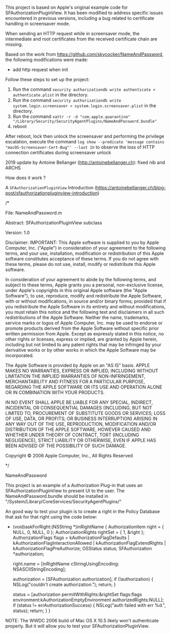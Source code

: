 
This project is based on Apple's original example code for SFAuthorizationPluginView. It has been modified to address specific issues encountered in previous versions, including a bug related to certificate handling in screensaver mode.

When sending an HTTP request while in screensaver mode, the intermediate and root certificates from the received certificate chain are missing.

Based on the work from https://github.com/skycocker/NameAndPassword, the following modifications were made:
- add http request when init

Follow these steps to set up the project:
1. Run the command `security authorizationdb write authenticate < authenticate.plist` in the directory.
2. Run the command `security authorizationdb write system.login.screensaver < system.login.screensaver.plist` in the directory.
3. Run the command `xattr -r -d "com.apple.quarantine" "/Library/Security/SecurityAgentPlugins/NameAndPassword.bundle"`
4. reboot

After reboot, lock then unlock the screensaver and performing the privilege escalation, execute the command
`log show --predicate 'message contains "macOS-Screensaver-Cert-Bug"' --last 1h`
to observe the loss of HTTP connection certificates during screensaver unlock


2019 update by Antoine Bellanger (http://antoinebellanger.ch): fixed nib and ARCHS

How does it work ?

A `SFAuthorizationPluginView` Introduction (https://antoinebellanger.ch/blog-post/sfauthorizationpluginview-introduction)

/*

File: NameAndPassword.m

Abstract: SFAuthorizationPluginView subclass

Version: 1.0

Disclaimer: IMPORTANT:  This Apple software is supplied to you by Apple
Computer, Inc. ("Apple") in consideration of your agreement to the
following terms, and your use, installation, modification or
redistribution of this Apple software constitutes acceptance of these
terms.  If you do not agree with these terms, please do not use,
install, modify or redistribute this Apple software.

In consideration of your agreement to abide by the following terms, and
subject to these terms, Apple grants you a personal, non-exclusive
license, under Apple's copyrights in this original Apple software (the
"Apple Software"), to use, reproduce, modify and redistribute the Apple
Software, with or without modifications, in source and/or binary forms;
provided that if you redistribute the Apple Software in its entirety and
without modifications, you must retain this notice and the following
text and disclaimers in all such redistributions of the Apple Software. 
Neither the name, trademarks, service marks or logos of Apple Computer,
Inc. may be used to endorse or promote products derived from the Apple
Software without specific prior written permission from Apple.  Except
as expressly stated in this notice, no other rights or licenses, express
or implied, are granted by Apple herein, including but not limited to
any patent rights that may be infringed by your derivative works or by
other works in which the Apple Software may be incorporated.

The Apple Software is provided by Apple on an "AS IS" basis.  APPLE
MAKES NO WARRANTIES, EXPRESS OR IMPLIED, INCLUDING WITHOUT LIMITATION
THE IMPLIED WARRANTIES OF NON-INFRINGEMENT, MERCHANTABILITY AND FITNESS
FOR A PARTICULAR PURPOSE, REGARDING THE APPLE SOFTWARE OR ITS USE AND
OPERATION ALONE OR IN COMBINATION WITH YOUR PRODUCTS.

IN NO EVENT SHALL APPLE BE LIABLE FOR ANY SPECIAL, INDIRECT, INCIDENTAL
OR CONSEQUENTIAL DAMAGES (INCLUDING, BUT NOT LIMITED TO, PROCUREMENT OF
SUBSTITUTE GOODS OR SERVICES; LOSS OF USE, DATA, OR PROFITS; OR BUSINESS
INTERRUPTION) ARISING IN ANY WAY OUT OF THE USE, REPRODUCTION,
MODIFICATION AND/OR DISTRIBUTION OF THE APPLE SOFTWARE, HOWEVER CAUSED
AND WHETHER UNDER THEORY OF CONTRACT, TORT (INCLUDING NEGLIGENCE),
STRICT LIABILITY OR OTHERWISE, EVEN IF APPLE HAS BEEN ADVISED OF THE
POSSIBILITY OF SUCH DAMAGE.

Copyright © 2006 Apple Computer, Inc., All Rights Reserved

*/

NameAndPassword

This project is an example of a Authorization Plug-in that uses an SFAuthorizationPluginView to present UI to the user.  The NameAndPassword.bundle should be installed in "/System/Library/CoreServices/SecurityAgentPlugins/"


An good way to test your plugin is to create a right in the Policy Database that ask for that right using the code below:

- (void)askForRight:(NSString *)inRightName
{
	AuthorizationItem		right = { NULL, 0, NULL, 0 };
	AuthorizationRights		rightSet = { 1, &right };
	AuthorizationFlags		flags = kAuthorizationFlagDefaults | kAuthorizationFlagInteractionAllowed | kAuthorizationFlagExtendRights | kAuthorizationFlagPreAuthorize;
	OSStatus				status;
	SFAuthorization			*authorization;
	
	right.name = [inRightName cStringUsingEncoding: NSASCIIStringEncoding];
	
	authorization = [SFAuthorization authorization];
	if (!authorization)
	{
		NSLog("couldn't create authorization.");
		return;
	}
	
	status = [authorization permitWithRights:&rightSet flags:flags environment:kAuthorizationEmptyEnvironment authorizedRights:NULL];
	if (status != errAuthorizationSuccess)
	{
		NSLog("auth failed with err %d.", status);
		return;
	}
}


NOTE: The WWDC 2006 build of Mac OS X 10.5 likely won't authenticate properly.  But it will allow you to test your SFAuthorizationPluginView.
